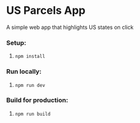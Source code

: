 # US Parcels App
A simple web app that highlights US states on click

### Setup:
1. `npm install`

### Run locally:
1. `npm run dev`

### Build for production:
1. `npm run build`
